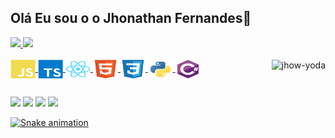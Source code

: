 ## Olá Eu sou o o Jhonathan Fernandes👋


<a href="https://github.com/rafaballerini">
 <img height="180em" src="https://github-readme-stats.vercel.app/api?username=JhonathanFernandes&show_icons=true&theme=dracula&include_all_commits=true" />
 <img height="180em" src="https://github-readme-stats.vercel.app/api/top-langs/?username=JhonathanFernandes&layout=compact&langs_count=16&theme=dracula" />
</div>

<div style="display: inline_block"><br>
 <img align="center" alt="jhow-Js" height="30" width="40" src="https://raw.githubusercontent.com/devicons/devicon/master/icons/javascript/javascript-plain.svg">
 <img align="center" alt="jhow-Ts" height="30" width="40" src="https://raw.githubusercontent.com/devicons/devicon/master/icons/typescript/typescript-plain.svg">
 <img align="center" alt="jhow-React" height="30" width="40" src="https://raw.githubusercontent.com/devicons/devicon/master/icons/react/react-original.svg">
 <img align="center" alt="jhow-HTML" height="30" width="40" src="https://raw.githubusercontent.com/devicons/devicon/master/icons/html5/html5-original.svg">
 <img align="center" alt="jhow-CSS" height="30" width="40" src="https://raw.githubusercontent.com/devicons/devicon/master/icons/css3/css3-original.svg">
 <img align="center" alt="jhow-Python" height="30" width="40" src="https://raw.githubusercontent.com/devicons/devicon/master/icons/python/python-original.svg">
 <img align="center" alt="jhow-CSharp" height="30" width="40" src="https://raw.githubusercontent.com/devicons/devicon/master/icons/csharp/csharp-original.svg">
 <img align="right" alt="jhow-yoda" src="https://cdn.discordapp.com/attachments/79535093417397249/825493050581008072/hi.gif">
</div>

##


<div>
 
 <a href="https://www.instagram.com/jhowfernandesbig/" target="_blank"><img src="https://img.shields.io/badge/Instagram-E4405F?style=for-the-badge&logo=instagram&logoColor=white" target="_blank" /></a>
 <a href="https://discord.gg/enE6CEct" target="_blank"><img src="https://img.shields.io/badge/Discord-7289DA?style=for-the-badge&logo=discord&logoColor=white" target="_blank" /></a>
 <a href="jhonathanads25@gmail.com" target="_blank"><img src="https://img.shields.io/badge/Gmail-333333?style=for-the-badge&logo=gmail&logoColor=white" target="_blank" /></a>
 <a href="www.linkedin.com/in/jhonathan-fernandes" target="_blank"><img src="https://img.shields.io/badge/LinkedIn-0077B5?style=for-the-badge&logo=linkedin&logoColor=white" target="_blank" /></a>
</div>

[![Snake animation](https://github.com/JhonathanFernandes/JhonathanFernandes/blob/output/github-contribution-grid-snake.svg)](https://github.com/JhonathanFernandes/JhonathanFernandes/blob/output/github-contribution-grid-snake.svg)

